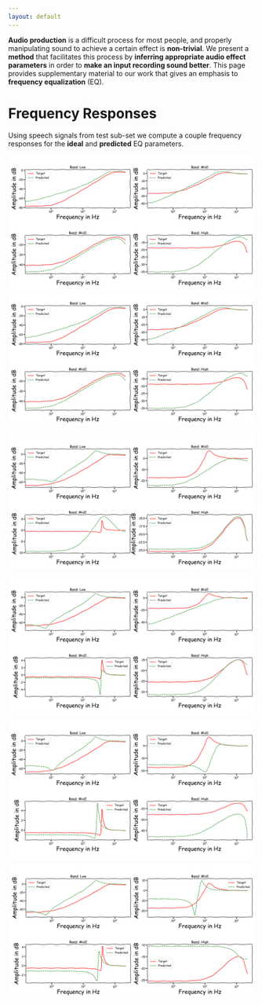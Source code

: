 ```yaml
---
layout: default
---
```

**Audio production** is a difficult process for most people, and properly manipulating sound to achieve a certain effect is **non-trivial**. We present a **method** that facilitates this process by **inferring appropriate audio effect parameters** in order to **make an input recording sound better**. This page provides supplementary material to our work that gives an emphasis to **frequency equalization** (EQ).

# Frequency Responses
Using speech signals from test sub-set we compute a couple frequency responses for the **ideal** and **predicted** EQ parameters.

![Example 1](https://raw.githubusercontent.com/Js-Mim/sp-demo/master/figures/f_r_a.png)
<img src="https://raw.githubusercontent.com/Js-Mim/sp-demo/master/figures/f_r_a.png" alt="TEXT" />

![Example 2](https://raw.githubusercontent.com/Js-Mim/sp-demo/master/figures/f_r_b.png)

![Example 3](https://raw.githubusercontent.com/Js-Mim/sp-demo/master/figures/f_r_c.png)

![Example 4](https://raw.githubusercontent.com/Js-Mim/sp-demo/master/figures/f_r_d.png)

![Example 5](https://raw.githubusercontent.com/Js-Mim/sp-demo/master/figures/f_r_e.png)
